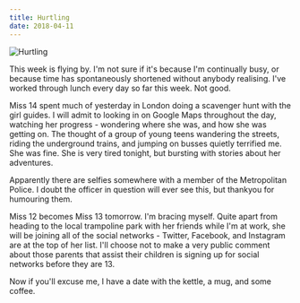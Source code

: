 ```yaml
---
title: Hurtling
date: 2018-04-11
---
```


![Hurtling](https://source.unsplash.com/Pll7AP6NFpY/1600x900)

This week is flying by. I'm not sure if it's because I'm continually busy, or because time has spontaneously shortened without anybody realising. I've worked through lunch every day so far this week. Not good.

Miss 14 spent much of yesterday in London doing a scavenger hunt with the girl guides. I will admit to looking in on Google Maps throughout the day, watching her progress - wondering where she was, and how she was getting on. The thought of a group of young teens wandering the streets, riding the underground trains, and jumping on busses quietly terrified me. She was fine. She is very tired tonight, but bursting with stories about her adventures.

Apparently there are selfies somewhere with a member of the Metropolitan Police. I doubt the officer in question will ever see this, but thankyou for humouring them.

Miss 12 becomes Miss 13 tomorrow. I'm bracing myself. Quite apart from heading to the local trampoline park with her friends while I'm at work, she will be joining all of the social networks - Twitter, Facebook, and Instagram are at the top of her list. I'll choose not to make a very public comment about those parents that assist their children is signing up for social networks before they are 13.

Now if you'll excuse me, I have a date with the kettle, a mug, and some coffee.